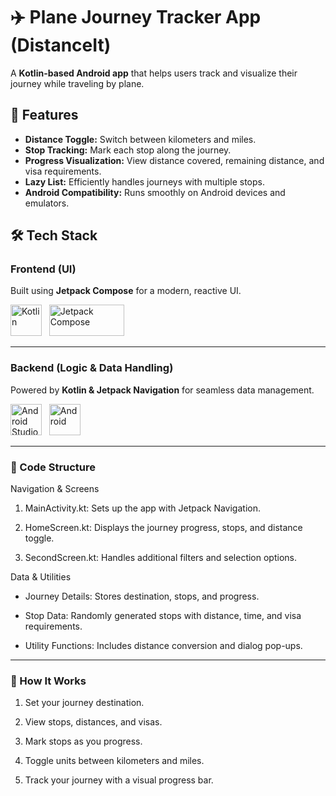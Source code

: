 # ✈️ Plane Journey Tracker App (DistanceIt)

A **Kotlin-based Android app** that helps users track and visualize their journey while traveling by plane.

## 🚀 Features  
- **Distance Toggle:** Switch between kilometers and miles.  
- **Stop Tracking:** Mark each stop along the journey.  
- **Progress Visualization:** View distance covered, remaining distance, and visa requirements.  
- **Lazy List:** Efficiently handles journeys with multiple stops.  
- **Android Compatibility:** Runs smoothly on Android devices and emulators.  

## 🛠️ Tech Stack  

### **Frontend (UI)**  
Built using **Jetpack Compose** for a modern, reactive UI.  

<img src="https://upload.wikimedia.org/wikipedia/commons/7/7d/Kotlin_Icon.png" alt="Kotlin" width="50" height="50"> &nbsp;
<img src="https://developer.android.com/static/images/logos/jetpack-compose-logo.png" alt="Jetpack Compose" width="120" height="50"> &nbsp;

---

### **Backend (Logic & Data Handling)**  
Powered by **Kotlin & Jetpack Navigation** for seamless data management.  

<img src="https://upload.wikimedia.org/wikipedia/commons/3/3d/Android_Studio_Icon_2023.svg" alt="Android Studio" width="50" height="50"> &nbsp;
<img src="https://developer.android.com/static/images/logos/android.svg" alt="Android" width="50" height="50"> &nbsp;

---

### **📌 Code Structure**
Navigation & Screens
1. MainActivity.kt: Sets up the app with Jetpack Navigation.

2. HomeScreen.kt: Displays the journey progress, stops, and distance toggle.

3. SecondScreen.kt: Handles additional filters and selection options.

Data & Utilities
- Journey Details: Stores destination, stops, and progress.

- Stop Data: Randomly generated stops with distance, time, and visa requirements.

- Utility Functions: Includes distance conversion and dialog pop-ups.

---

### **🎯 How It Works**
1. Set your journey destination.

2. View stops, distances, and visas.

3. Mark stops as you progress.

4. Toggle units between kilometers and miles.

5. Track your journey with a visual progress bar.
